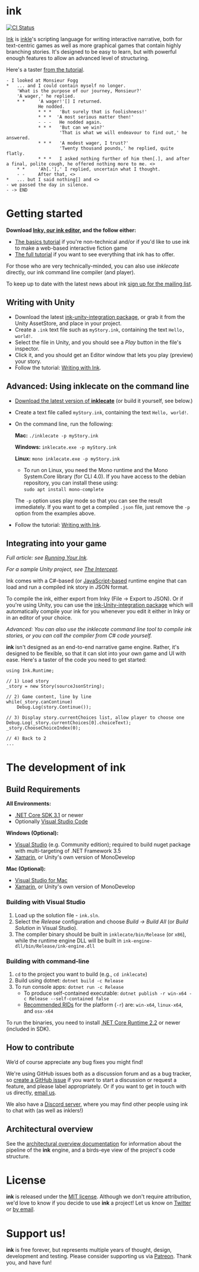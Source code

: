 # ink

[![CI Status](http://img.shields.io/travis/inkle/ink.svg?style=flat)](https://travis-ci.org/inkle/ink)

[Ink](http://www.inklestudios.com/ink) is [inkle](http://www.inklestudios.com/)'s scripting language for writing interactive narrative, both for text-centric games as well as more graphical games that contain highly branching stories. It's designed to be easy to learn, but with powerful enough features to allow an advanced level of structuring.

Here's a taster [from the tutorial](https://github.com/inkle/ink/blob/master/Documentation/WritingWithInk.md).

    - I looked at Monsieur Fogg 
    *   ... and I could contain myself no longer.
        'What is the purpose of our journey, Monsieur?'
        'A wager,' he replied.
        * *     'A wager!'[] I returned.
                He nodded. 
                * * *   'But surely that is foolishness!'
                * * *  'A most serious matter then!'
                - - -   He nodded again.
                * * *   'But can we win?'
                        'That is what we will endeavour to find out,' he answered.
                * * *   'A modest wager, I trust?'
                        'Twenty thousand pounds,' he replied, quite flatly.
                * * *   I asked nothing further of him then[.], and after a final, polite cough, he offered nothing more to me. <>
        * *     'Ah[.'],' I replied, uncertain what I thought.
        - -     After that, <>
    *   ... but I said nothing[] and <> 
    - we passed the day in silence.
    - -> END
    


# Getting started

**Download [Inky, our ink editor](https://github.com/inkle/inky), and the follow either:**

 * [The basics tutorial](https://www.inklestudios.com/ink/web-tutorial/) if you're non-technical and/or if you'd like to use ink to make a web-based interactive fiction game
 *  [The full tutorial](https://github.com/inkle/ink/blob/master/Documentation/WritingWithInk.md) if you want to see everything that ink has to offer.


For those who are very technically-minded, you can also use *inklecate* directly, our ink command line compiler (and player).

To keep up to date with the latest news about ink [sign up for the mailing list](http://www.inklestudios.com/ink#signup).

## Writing with Unity

* Download the latest [ink-unity-integration package](https://github.com/inkle/ink/releases), or grab it from the Unity AssetStore, and place in your project.
* Create a `.ink` text file such as `myStory.ink`, containing the text `Hello, world!`.
* Select the file in Unity, and you should see a *Play* button in the file's inspector.
* Click it, and you should get an Editor window that lets you play (preview) your story.
* Follow the tutorial: [Writing with Ink](https://github.com/inkle/ink/blob/master/Documentation/WritingWithInk.md).

## Advanced: Using inklecate on the command line

 * [Download the latest version of **inklecate**](https://github.com/inkle/ink/releases) (or build it yourself, see below.)
 * Create a text file called `myStory.ink`, containing the text `Hello, world!`.
 * On the command line, run the following:

    **Mac:** `./inklecate -p myStory.ink`
    
    **Windows:** `inklecate.exe -p myStory.ink`
    
    **Linux:** `mono inklecate.exe -p myStory.ink`
    
    * To run on Linux, you need the Mono runtime and the Mono System.Core library (for CLI 4.0). If you have access to the debian repository, you can install these using: <br>
    `sudo apt install mono-complete`

    The `-p` option uses play mode so that you can see the result immediately. If you want to get a compiled `.json` file, just remove the `-p` option from the examples above.
    
 * Follow the tutorial: [Writing with Ink](https://github.com/inkle/ink/blob/master/Documentation/WritingWithInk.md).

## Integrating into your game

*Full article: see [Running Your Ink](https://github.com/inkle/ink/blob/master/Documentation/RunningYourInk.md).*

*For a sample Unity project, see [The Intercept](http://www.inklestudios.com/ink/theintercept).*

Ink comes with a C#-based (or [JavaScript-based](https://www.github.com/y-lohse/inkjs) runtime engine that can load and run a compiled ink story in JSON format.

To compile the ink, either export from Inky (File -> Export to JSON). Or if you're using Unity, you can use the [ink-Unity-integration package](https://github.com/inkle/ink-unity-integration) which will automatically compile your ink for you whenever you edit it either in Inky or in an editor of your choice.

*Advanced: You can also use the inklecate command line tool to compile ink stories, or you can call the compiler from C# code yourself.*

**ink** isn't designed as an end-to-end narrative game engine. Rather, it's designed to be flexible, so that it can slot into your own game and UI with ease. Here's a taster of the code you need to get started:

    using Ink.Runtime;

    // 1) Load story
    _story = new Story(sourceJsonString);

    // 2) Game content, line by line
    while(_story.canContinue)
        Debug.Log(story.Continue());

    // 3) Display story.currentChoices list, allow player to choose one
    Debug.Log(_story.currentChoices[0].choiceText);
    _story.ChooseChoiceIndex(0);

    // 4) Back to 2
    ...



# The development of ink

## Build Requirements

**All Environments:**
 * [.NET Core SDK 3.1](https://dotnet.microsoft.com/download) or newer
 * Optionally [Visual Studio Code](https://code.visualstudio.com/)


**Windows (Optional):**
    
 * [Visual Studio](https://www.visualstudio.com/) (e.g. Community edition); required to build nuget package with multi-targeting of .NET Framework 3.5
 * [Xamarin](https://xamarin.com/download), or Unity's own version of MonoDevelop
    
**Mac (Optional):**
    
 * [Visual Studio for Mac](https://www.visualstudio.com/)
 * [Xamarin](https://xamarin.com/download), or Unity's own version of MonoDevelop

### Building with Visual Studio

1. Load up the solution file - `ink.sln`.
2. Select the *Release* configuration and choose *Build -> Build All* (or *Build Solution* in Visual Studio).
3. The compiler binary should be built in `inklecate/bin/Release` (or `x86`), while the runtime engine DLL will be built in `ink-engine-dll/bin/Release/ink-engine.dll`

### Building with command-line

1. `cd` to the project you want to build (e.g., `cd inklecate`)
2. Build using dotnet: `dotnet build -c Release`
3. To run console apps: `dotnet run -c Release`
    * To produce self-contained executable: `dotnet publish -r win-x64 -c Release --self-contained false`
    * [Recommended RIDs](https://docs.microsoft.com/en-us/dotnet/core/rid-catalog) for the platform (`-r`) are: `win-x64`, `linux-x64`, and `osx-x64`


To run the binaries, you need to install [.NET Core Runtime 2.2]((https://dotnet.microsoft.com/download)) or newer (included in SDK).

## How to contribute

We’d of course appreciate any bug fixes you might find!

We're using GitHub issues both as a discussion forum and as a bug tracker, so [create a GitHub issue](https://github.com/inkle/ink/issues/new) if you want to start a discussion or request a feature, and please label appropriately. Or if you want to get in touch with us directly, [email us](mailto:info@inklestudios.com).

We also have a [Discord server](https://discord.gg/MUXj7Md), where you may find other people using ink to chat with (as well as inklers!)

## Architectural overview

See the [architectural overview documentation](https://github.com/inkle/ink/blob/master/Documentation/ArchitectureAndDevOverview.md) for information about the pipeline of the **ink** engine, and a birds-eye view of the project's code structure.

# License

**ink** is released under the [MIT license](https://github.com/inkle/ink/blob/master/LICENSE.txt). Although we don't require attribution, we'd love to know if you decide to use **ink** a project! Let us know on [Twitter](http://www.twitter.com/inkleStudios) or [by email](mailto:info@inklestudios.com).

# Support us!

**ink** is free forever, but represents multiple years of thought, design, development and testing. Please consider supporting us via [Patreon](http://www.patreon.com/inkle). Thank you, and have fun!
